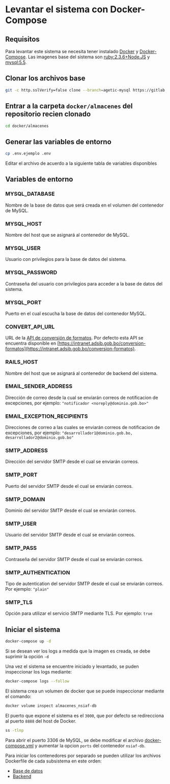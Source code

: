 # Levantar el sistema con Docker-Compose

## Requisitos

Para levantar este sistema se necesita tener instalado [Docker](https://docs.docker.com/install/linux/docker-ce/debian/) y [Docker-Compose](https://docs.docker.com/compose/install/). Las imagenes base del sistema son [ruby:2.3.6+Node.JS](https://hub.docker.com/r/scardon/ruby-node-alpine/) y [mysql:5.5](https://hub.docker.com/_/mysql/).

## Clonar los archivos base

```sh
git -c http.sslVerify=false clone --branch=agetic-mysql https://gitlab.geo.gob.bo/adsib/nsiaf.git
```

## Entrar a la carpeta `docker/almacenes` del repositorio recien clonado

```sh
cd docker/almacenes
```

## Generar las variables de entorno

```sh
cp .env.ejemplo .env
```

Editar el archivo de acuerdo a la siguiente tabla de variables disponibles

## Variables de entorno

### MYSQL_DATABASE

Nombre de la base de datos que será creada en el volumen del contenedor de MySQL.

### MYSQL_HOST

Nombre del host que se asignará al contenedor de MySQL.

### MYSQL_USER

Usuario con privilegios para la base de datos del sistema.

### MYSQL_PASSWORD

Contraseña del usuario con privilegios para acceder a la base de datos del sistema.

### MYSQL_PORT

Puerto en el cual escucha la base de datos del contenedor MySQL.

### CONVERT_API_URL

URL de la [API de conversión de formatos](https://gitlab.geo.gob.bo/bolivia-libre/conversion-formatos). Por defecto esta API se encuentra disponible en [https://intranet.adsib.gob.bo/conversion-formatos](https://intranet.adsib.gob.bo/conversion-formatos).

### RAILS_HOST

Nombre del host que se asignará al contenedor de backend del sistema.

### EMAIL_SENDER_ADDRESS

Dirección de correo desde la cual se enviarán correos de notificacion de excepciones, por ejemplo: `"notificador <noreply@dominio.gob.bo>"`

### EMAIL_EXCEPTION_RECIPIENTS

Direcciones de correo a las cuales se enviarán correos de notificacion de excepciones, por ejemplo: `"desarrollador1@dominio.gob.bo, desarrollador2@dominio.gob.bo"`

### SMTP_ADDRESS

Dirección del servidor SMTP desde el cual se enviarán correos.

### SMTP_PORT

Puerto del servidor SMTP desde el cual se enviarán correos.

### SMTP_DOMAIN

Dominio del servidor SMTP desde el cual se enviarán correos.

### SMTP_USER

Usuario del servidor SMTP desde el cual se enviarán correos.

### SMTP_PASS

Contraseña del servidor SMTP desde el cual se enviarán correos.

### SMTP_AUTHENTICATION

Tipo de autentication del servidor SMTP desde el cual se enviarán correos. Por ejemplo: `"plain"`

### SMTP_TLS

Opción para utilizar el servicio SMTP mediante TLS. Por ejemplo: `true`

## Iniciar el sistema


```sh
docker-compose up -d
```

Si se desean ver los logs a medida que la imagen es creada, se debe suprimir la opción `-d`

Una vez el sistema se encuentre iniciado y levantado, se puden inspeccionar los logs mediante:

```sh
docker-compose logs --follow
```

El sistema crea un volumen de docker que se puede inspeccionar mediante el comando:

```sh
docker volume inspect almacenes_nsiaf-db
```

El puerto que expone el sistema es el `3000`, que por defecto se redirecciona al puerto `8888` del host de Docker.

```sh
ss -tlnp
```

Para abrir el puerto 3306 de MySQL, se debe modificar el archivo [docker-compose.yml](./docker-compose.yml) y aumentar la opcion `ports`  del contenedor `nsiaf-db`.

Para iniciar los contenedores por separado se pueden utilizar los archivos Dockerfile de cada subsistema en este orden:

- [Base de datos](./db/README.md)
- [Backend](./backend/README.md)
